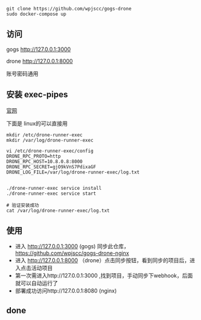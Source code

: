 
```
git clone https://github.com/wpjscc/gogs-drone
sudo docker-compose up
```

## 访问


gogs  http://127.0.0.1:3000

drone  http://127.0.0.1:8000

账号密码通用

## 安装 exec-pipes

[官网](https://docs.drone.io/pipeline/exec/overview/)

下面是 linux的可以直接用

```
mkdir /etc/drone-runner-exec
mkdir /var/log/drone-runner-exec

vi /etc/drone-runner-exec/config
DRONE_RPC_PROTO=http
DRONE_RPC_HOST=10.8.0.8:8000
DRONE_RPC_SECRET=gjO9kVnS7PdixaGF
DRONE_LOG_FILE=/var/log/drone-runner-exec/log.txt


./drone-runner-exec service install
./drone-runner-exec service start

# 验证安装成功
cat /var/log/drone-runner-exec/log.txt
```

## 使用

* 进入 http://127.0.0.1:3000    (gogs) 同步此仓库，https://github.com/wpjscc/gogs-drone-nginx
* 进入 http://127.0.0.1:8000   （drone）点击同步按钮，看到同步的项目后，进入点击活动项目
* 第一次需进入http://127.0.0.1:3000 ,找到项目，手动同步下webhook，后面就可以自动运行了
* 部署成功访问http://127.0.0.1:8080 (nginx)

## done